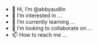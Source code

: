 - 👋 Hi, I’m @abbyaudlin
- 👀 I’m interested in ...
- 🌱 I’m currently learning ...
- 💞️ I’m looking to collaborate on ...
- 📫 How to reach me ...

<!---
abbyaudlin/abbyaudlin is a ✨ special ✨ repository because its `README.md` (this file) appears on your GitHub profile.
You can click the Preview link to take a look at your changes.
--->
